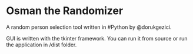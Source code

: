 # Osman the Randomizer
A random person selection tool written in #Python by @dorukgezici.

GUI is written with the tkinter framework.
You can run it from source or run the application in /dist folder.
